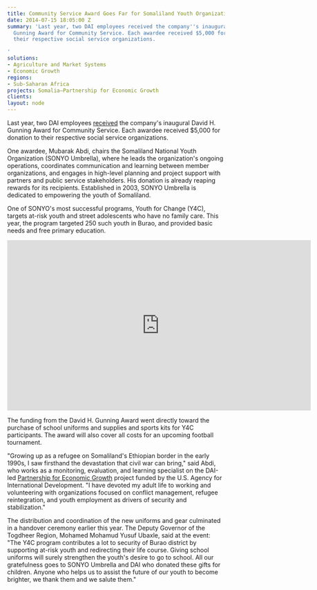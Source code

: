 ```yaml
---
title: Community Service Award Goes Far for Somaliland Youth Organization
date: 2014-07-15 18:05:00 Z
summary: 'Last year, two DAI employees received the company''s inaugural David H.
  Gunning Award for Community Service. Each awardee received $5,000 for donation to
  their respective social service organizations.

'
solutions:
- Agriculture and Market Systems
- Economic Growth
regions:
- Sub-Saharan Africa
projects: Somalia—Partnership for Economic Growth
clients: 
layout: node
---
```


Last year, two DAI employees [received][1] the company's inaugural David H. Gunning Award for Community Service. Each awardee received $5,000 for donation to their respective social service organizations.

One awardee, Mubarak Abdi, chairs the Somaliland National Youth Organization (SONYO Umbrella), where he leads the organization's ongoing operations, coordinates communication and learning between member organizations, and engages in high-level planning and project support with partners and public service stakeholders. His donation is already reaping rewards for its recipients. Established in 2003, SONYO Umbrella is dedicated to empowering the youth of Somaliland.

One of SONYO's most successful programs, Youth for Change (Y4C), targets at-risk youth and street adolescents who have no family care. This year, the program targeted 250 such youth in Burao, and provided basic needs and free primary education.

<iframe allowfullscreen="" frameborder="0" height="394" mozallowfullscreen="" msallowfullscreen="" oallowfullscreen="" src="https://www.flickr.com/photos/daiglobal/14476032078/in/set-72157645707169624/player/" webkitallowfullscreen="" width="703"></iframe>

The funding from the David H. Gunning Award went directly toward the purchase of school uniforms and supplies and sports kits for Y4C participants. The award will also cover all costs for an upcoming football tournament.

"Growing up as a refugee on Somaliland's Ethiopian border in the early 1990s, I saw firsthand the devastation that civil war can bring," said Abdi, who works as a monitoring, evaluation, and learning specialist on the DAI-led [Partnership for Economic Growth][2] project funded by the U.S. Agency for International Development. "I have devoted my adult life to working and volunteering with organizations focused on conflict management, refugee reintegration, and youth employment as drivers of security and stabilization."

The distribution and coordination of the new uniforms and gear culminated in a handover ceremony earlier this year. The Deputy Governor of the Togdheer Region, Mohamed Mohamud Yusuf Ubaxle, said at the event: "The Y4C program contributes a lot to security of Burao district by supporting at-risk youth and redirecting their life course. Giving school uniforms will surely strengthen the youth's desire to go to school. All our gratefulness goes to SONYO Umbrella and DAI who donated these gifts for children. Anyone who helps us to assist the future of our youth to become brighter, we thank them and we salute them."

[1]: /news/dai-recognizes-two-employees-their-community-service
[2]: /our-work/projects/somalia-partnership-economic-growth-program
